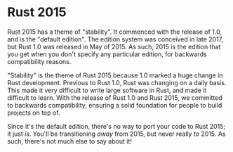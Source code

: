 # Rust 2015

Rust 2015 has a theme of "stability". It commenced with the release of 1.0,
and is the "default edition". The edition system was conceived in late 2017,
but Rust 1.0 was released in May of 2015. As such, 2015 is the edition
that you get when you don't specify any particular edition, for backwards
compatibility reasons.

"Stability" is the theme of Rust 2015 because 1.0 marked a huge change in
Rust development. Previous to Rust 1.0, Rust was changing on a daily basis.
This made it very difficult to write large software in Rust, and made it
difficult to learn. With the release of Rust 1.0 and Rust 2015, we committed
to backwards compatibility, ensuring a solid foundation for people to build
projects on top of.

Since it's the default edition, there's no way to port your code to Rust
2015; it just *is*. You'll be transitioning *away* from 2015, but never
really *to* 2015. As such, there's not much else to say about it!
